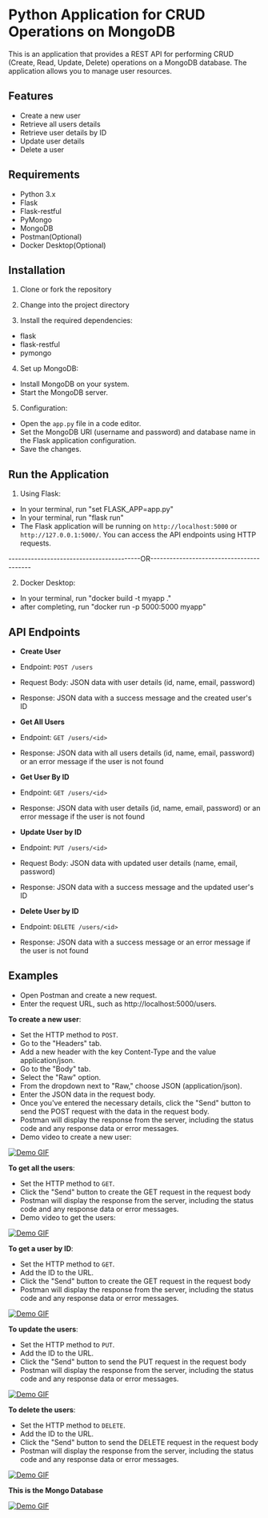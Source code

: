 # Python Application for CRUD Operations on MongoDB

This is an application that provides a REST API for performing CRUD (Create, Read, Update, Delete) operations on a MongoDB database. The application allows you to manage user resources.

## Features

- Create a new user
- Retrieve all users details
- Retrieve user details by ID
- Update user details
- Delete a user

## Requirements

- Python 3.x
- Flask
- Flask-restful
- PyMongo
- MongoDB
- Postman(Optional)
- Docker Desktop(Optional)

## Installation

1. Clone or fork the repository

2. Change into the project directory

3. Install the required dependencies:
- flask
- flask-restful
- pymongo

4. Set up MongoDB:
- Install MongoDB on your system.
- Start the MongoDB server.

5. Configuration:
- Open the `app.py` file in a code editor.
- Set the MongoDB URI (username and password) and database name in the Flask application configuration.
- Save the changes.

## Run the Application

1) Using Flask:
- In your terminal, run "set FLASK_APP=app.py"
- In your terminal, run "flask run"
- The Flask application will be running on `http://localhost:5000` or `http://127.0.0.1:5000/`. You can access the API endpoints using HTTP requests.

-----------------------------------------OR-----------------------------------------

2) Docker Desktop:
- In your terminal, run "docker build -t myapp ."
- after completing, run "docker run -p 5000:5000 myapp"

## API Endpoints

- **Create User**
- Endpoint: `POST /users`
- Request Body: JSON data with user details (id, name, email, password)
- Response: JSON data with a success message and the created user's ID

- **Get All Users**
- Endpoint: `GET /users/<id>`
- Response: JSON data with all users details (id, name, email, password) or an error message if the user is not found

- **Get User By ID**
- Endpoint: `GET /users/<id>`
- Response: JSON data with user details (id, name, email, password) or an error message if the user is not found

- **Update User by ID**
- Endpoint: `PUT /users/<id>`
- Request Body: JSON data with updated user details (name, email, password)
- Response: JSON data with a success message and the updated user's ID

- **Delete User by ID**
- Endpoint: `DELETE /users/<id>`
- Response: JSON data with a success message or an error message if the user is not found

## Examples

- Open Postman and create a new request.
- Enter the request URL, such as http://localhost:5000/users.

**To create a new user**:
- Set the HTTP method to `POST`.
- Go to the "Headers" tab.
- Add a new header with the key Content-Type and the value application/json.
- Go to the "Body" tab.
- Select the "Raw" option.
- From the dropdown next to "Raw," choose JSON (application/json).
- Enter the JSON data in the request body.
- Once you've entered the necessary details, click the "Send" button to send the POST request with the data in the request body.
- Postman will display the response from the server, including the status code and any response data or error messages.
- Demo video to create a new user:

[![Demo GIF](create.gif)](create.gif)

**To get all the users**:
- Set the HTTP method to `GET`.
- Click the "Send" button to create the GET request in the request body
- Postman will display the response from the server, including the status code and any response data or error messages.
- Demo video to get the users:

[![Demo GIF](get-users.gif)](get-users.gif)

**To get a user by ID**:
- Set the HTTP method to `GET`.
- Add the ID to the URL.
- Click the "Send" button to create the GET request in the request body
- Postman will display the response from the server, including the status code and any response data or error messages.

[![Demo GIF](get-user.gif)](get-user.gif)

**To update the users**:
- Set the HTTP method to `PUT`.
- Add the ID to the URL.
- Click the "Send" button to send the PUT request in the request body
- Postman will display the response from the server, including the status code and any response data or error messages.

[![Demo GIF](update-user.gif)](update-user.gif)


**To delete the users**:
- Set the HTTP method to `DELETE`.
- Add the ID to the URL.
- Click the "Send" button to send the DELETE request in the request body
- Postman will display the response from the server, including the status code and any response data or error messages.

[![Demo GIF](delete-user.gif)](delete-user.gif)

**This is the Mongo Database**

[![Demo GIF](mongo-db.gif)](mongo-db.gif)
